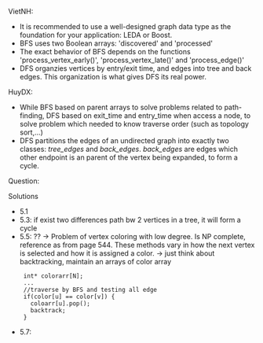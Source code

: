 VietNH:
- It is recommended to use a well-designed graph data type as the foundation for your application: LEDA or Boost. 
- BFS uses two Boolean arrays: 'discovered' and 'processed'
- The exact behavior of BFS depends on the functions 'process_vertex_early()', 'process_vertex_late()' and 'process_edge()'
- DFS organzies vertices by entry/exit time, and edges into tree and back edges. This organization is what gives DFS its real power. 

HuyDX:
- While BFS based on parent arrays to solve problems related to path-finding, DFS based on exit_time and entry_time when access a node, to solve problem which needed to know traverse order (such as topology sort,...)
- DFS partitions the edges of an undirected graph into exactly two classes: *tree_edges* and *back_edges*. *back_edges* are edges which other endpoint is an parent of the vertex being expanded, to form a cycle.

Question:

Solutions
  - 5.1
  - 5.3: if exist two differences path bw 2 vertices in a tree, it will form a cycle
  - 5.5: ?? -> Problem of vertex coloring with low degree. Is NP complete, reference as from page 544. These methods vary in how the next vertex is selected and how it is assigned a color. -> just think about backtracking, maintain an arrays of color array
     ```
      int* colorarr[N];
      ...
      //traverse by BFS and testing all edge
      if(color[u] == color[v]) {
        coloarr[u].pop();
        backtrack; 
      }
     ```
  - 5.7:
